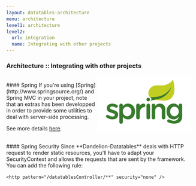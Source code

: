 ```yaml
---
layout: datatables-architecture
menu: architecture
level1: architecture
level2:
  url: integration
  name: Integrating with other projects
---
```


### Architecture :: Integrating with other projects

<img src="/assets/images/logo_spring.png" style="float:right; margin-right: 10px;" />

<br />
#### Spring
If you're using [Spring](http://www.springsource.org/) and Spring MVC in your project, note that an extras has been developped in order to provide some utilities to deal with server-side processing.

See more details [here](/datatables/features/ajax/springmvc.html).

<br />
#### Spring Security
Since **Dandelion-Datatables** deals with HTTP request to render static resources, you'll have to adapt your SecurityContext and allows the requests that are sent by the framework. You can add the following rule:

    <http pattern="/datatablesController/**" security="none" />

